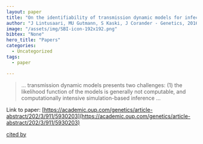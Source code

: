 ```yaml
---
layout: paper
title: "On the identifiability of transmission dynamic models for infectious diseases"
author: "J Lintusaari, MU Gutmann, S Kaski, J Corander - Genetics, 2016 - academic.oup.com"
image: "/assets/img/SBI-icon-192x192.png"
bibtex: "None"
hero_title: "Papers"
categories:
  - Uncategorized
tags:
  - paper

---
```

>… transmission dynamic models presents two challenges: (1) the likelihood function of the models is generally not computable, and computationally intensive simulation-based inference …

Link to paper: [https://academic.oup.com/genetics/article-abstract/202/3/911/5930203](https://academic.oup.com/genetics/article-abstract/202/3/911/5930203)

[cited by](https://scholar.google.com/scholar?cites=14188637037255510214&as_sdt=2005&sciodt=0,5&hl=en&num=20)
